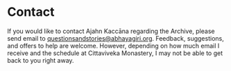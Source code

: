 <!--HTML <img src="../../pages/images/photos/Happy LPP and Nuns.jpg" alt="Ajahn Pasanno greets Dhammadharini nuns" class="cover" title="Ajahn Pasanno greets Dhammadharini nuns" align="bottom" width="200" border="0"/> -->
# Contact
If you would like to contact Ajahn Kaccāna regarding the Archive, please send email to [questionsandstories@abhayagiri.org](mailto:questionsandstories@abhayagiri.org). Feedback, suggestions, and offers to help are welcome. However, depending on how much email I receive and the schedule at Cittaviveka Monastery, I may not be able to get back to you right away.
